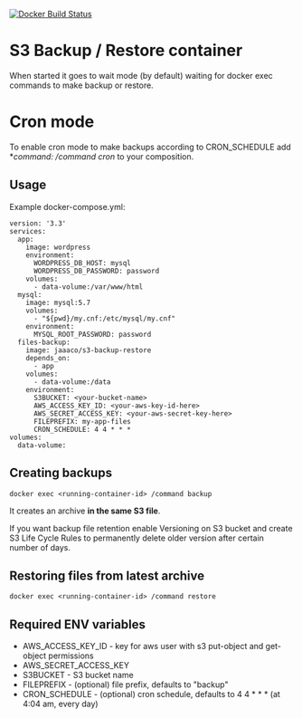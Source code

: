 [![Docker Build Status](https://img.shields.io/docker/build/jaaaco/s3-backup-restore.svg)](https://hub.docker.com/r/jaaaco/s3-backup-restore/)

# S3 Backup / Restore container

When started it goes to wait mode (by default) waiting for docker exec commands 
to make backup or restore. 

# Cron mode

To enable cron mode to make backups according to CRON_SCHEDULE add **command: /command cron* to your composition.

## Usage

Example docker-compose.yml:

```
version: '3.3'
services:
  app:
    image: wordpress
    environment:
      WORDPRESS_DB_HOST: mysql
      WORDPRESS_DB_PASSWORD: password
    volumes:
      - data-volume:/var/www/html
  mysql:
    image: mysql:5.7
    volumes:
      - "${pwd}/my.cnf:/etc/mysql/my.cnf"
    environment:
      MYSQL_ROOT_PASSWORD: password
  files-backup:
    image: jaaaco/s3-backup-restore
    depends_on:
      - app
    volumes:
      - data-volume:/data
    environment:
      S3BUCKET: <your-bucket-name>
      AWS_ACCESS_KEY_ID: <your-aws-key-id-here>
      AWS_SECRET_ACCESS_KEY: <your-aws-secret-key-here>
      FILEPREFIX: my-app-files
      CRON_SCHEDULE: 4 4 * * *
volumes:
  data-volume:
```

## Creating backups

```
docker exec <running-container-id> /command backup
```


It creates an archive **in the same S3 file**.

If you want backup file retention enable Versioning on S3 bucket and create S3 Life Cycle Rules to permanently 
delete older version after certain number of days.

## Restoring files from latest archive

```
docker exec <running-container-id> /command restore
```

## Required ENV variables

* AWS_ACCESS_KEY_ID - key for aws user with s3 put-object and get-object permissions
* AWS_SECRET_ACCESS_KEY
* S3BUCKET - S3 bucket name
* FILEPREFIX - (optional) file prefix, defaults to "backup"
* CRON_SCHEDULE - (optional) cron schedule, defaults to 4 4 * * * (at 4:04 am, every day)

